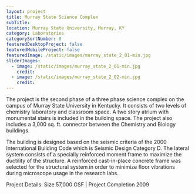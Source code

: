 ```yaml
---
layout: project
title: Murray State Science Complex
subTitle:
location: Murray State University, Murray, KY
category: Laboratories
categorySortNumber: 8
featuredDesktopProject: false
featuredMobileProject: false
featuredImage: /static/images/murray_state_2_01-min.jpg
sliderImages:
  - image: /static/images/murray_state_2_01-min.jpg
    credit:
  - image: /static/images/murray_state_2_02-min.jpg
    credit:
---
```

The project is the second phase of a three phase science complex on the campus of Murray State University in Kentucky.  It consists of two levels of chemistry laboratory and classroom space.  A two story atrium with monumental stairs is included in the building space.  The project also includes a 3,000 sq. ft. connector between the Chemistry and Biology buildings.

The building is designed based on the seismic criteria of the 2000 International Building Code which is Seismic Design Category D.  The lateral system consists of a specially reinforced moment frame to maximize the ductility of the structure.  A reinforced cast-in-place concrete frame was selected for the structural system in order to minimize floor vibrations during microscope usage in the research labs.

Project Details:  Size 57,000 GSF | Project Completion 2009

































